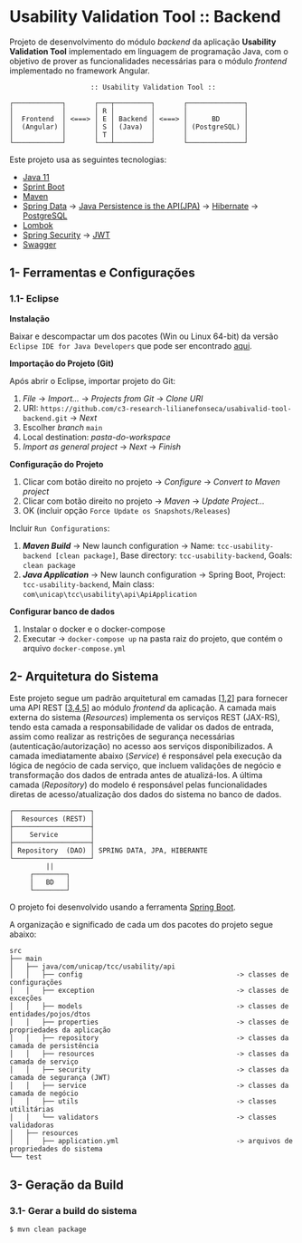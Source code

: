# Usability Validation Tool :: Backend

Projeto de desenvolvimento do módulo _backend_ da aplicação **Usability Validation Tool**  implementado em linguagem de programação Java, com o objetivo de prover as funcionalidades necessárias para o módulo _frontend_ implementado no framework Angular.

```
                    :: Usability Validation Tool ::

┌────────────┐       ┌───┬─────────┐       ┌──────────────┐
│            │       │ R │         │       │              │
│  Frontend  │ <===> │ E │ Backend │ <===> │      BD      │
│  (Angular) │       │ S │ (Java)  │       │ (PostgreSQL) │
│            │       │ T │         │       │              │
└────────────┘       └───┴─────────┘       └──────────────┘
```

Este projeto usa as seguintes tecnologias:

- [Java 11](https://www.oracle.com/technetwork/java/javase/downloads/index.html)
- [Sprint Boot](https://spring.io/projects/spring-boot)
- [Maven](https://maven.apache.org/)
- [Spring Data](https://spring.io/projects/spring-data)
  ->  [Java Persistence is the API(JPA)](https://docs.oracle.com/javaee/7/api/javax/persistence/package-summary.html)
  ->  [Hibernate](https://hibernate.org/)
  ->  [PostgreSQL](https://www.postgresql.org/)
- [Lombok](https://projectlombok.org/)
- [Spring Security](https://spring.io/projects/spring-security)
  ->  [JWT](https://jwt.io/)
- [Swagger](https://springfox.github.io/springfox/docs/snapshot/)

## 1- Ferramentas e Configurações

### 1.1- Eclipse

**Instalação**

Baixar e descompactar um dos pacotes (Win ou Linux 64-bit) da versão `Eclipse IDE for Java Developers` que pode ser encontrado [aqui](https://www.eclipse.org/downloads/packages/).

**Importação do Projeto (Git)**

Após abrir o Eclipse, importar projeto do Git:

1. _File_ -> _Import..._ -> _Projects from Git_ -> _Clone URI_
2. URI: `https://github.com/c3-research-lilianefonseca/usabivalid-tool-backend.git` -> _Next_
3. Escolher _branch_ `main`
4. Local destination: _pasta-do-workspace_
5. _Import as general project_ -> _Next_ -> _Finish_

**Configuração do Projeto**

1. Clicar com botão direito no projeto -> _Configure_ -> _Convert to Maven project_
2. Clicar com botão direito no projeto -> _Maven_ -> _Update Project..._
3. OK (incluir opção `Force Update os Snapshots/Releases`)

Incluir `Run Configurations`:

1. _**Maven Build**_ -> New launch configuration -> Name: `tcc-usability-backend [clean package]`, Base directory: `tcc-usability-backend`, Goals: `clean package`
2. _**Java Application**_ -> New launch configuration -> Spring Boot, Project: `tcc-usability-backend`, Main class: `com\unicap\tcc\usability\api\ApiApplication`


**Configurar banco de dados**
1. Instalar o docker e o docker-compose 
2. Executar -> `docker-compose up` na pasta raiz do projeto, que contém o arquivo `docker-compose.yml`

## 2- Arquitetura do Sistema

Este projeto segue um padrão arquitetural em camadas [[1](https://www.oreilly.com/library/view/software-architecture-patterns/9781491971437/ch01.html),[2](https://en.wikipedia.org/wiki/Multitier_architecture)] para fornecer uma API REST [[3](https://dzone.com/articles/intro-rest),[4](https://www.quora.com/What-are-RESTful-APIs-and-how-do-they-work),[5](https://blog.caelum.com.br/rest-principios-e-boas-praticas/)] ao módulo _frontend_ da aplicação. A camada mais externa do sistema (_Resources_) implementa os serviços REST (JAX-RS), tendo esta camada a responsabilidade de validar os dados de entrada, assim como realizar as restrições de segurança necessárias (autenticação/autorização) no acesso aos serviços disponibilizados. A camada imediatamente abaixo (_Service_) é responsável pela execução da lógica de negócio de cada serviço, que incluem validações de negócio e transformação dos dados de entrada antes de atualizá-los. A última camada (_Repository_) do modelo é responsável pelas funcionalidades diretas de acesso/atualização dos dados do sistema no banco de dados.

```
┌───────────────────┐
│  Resources (REST) │
├───────────────────┤
│    Service        │ 
├───────────────────┤
│ Repository  (DAO) │ SPRING DATA, JPA, HIBERANTE
└───────────────────┘
         ||
     ┌────────┐
     │   BD   │
     └────────┘
```

O projeto foi desenvolvido usando a ferramenta [Spring Boot](https://spring.io/projects/spring-boot).

A organização e significado de cada um dos pacotes do projeto segue abaixo:

```
src
├── main
│   ├── java/com/unicap/tcc/usability/api
│   │   ├── config                                      -> classes de configurações
│   │   ├── exception                                   -> classes de exceções
│   │   ├── models                                      -> classes de entidades/pojos/dtos
│   │   ├── properties                                  -> classes de propriedades da aplicação
│   │   ├── repository                                  -> classes da camada de persistência
│   │   ├── resources                                   -> classes da camada de serviço
│   │   ├── security                                    -> classes da camada de segurança (JWT)
│   │   ├── service                                     -> classes da camada de negócio
│   │   ├── utils                                       -> classes utilitárias
│   │   └── validators                                  -> classes validadoras
│   ├── resources
│   │   ├── application.yml                             -> arquivos de propriedades do sistema
└── test
```

## 3- Geração da Build

### 3.1- Gerar a build do sistema

```sh
$ mvn clean package
```
